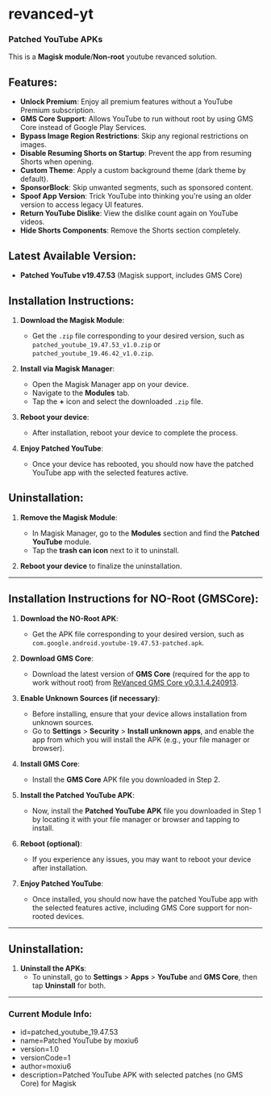 # revanced-yt

### Patched YouTube APKs

This is a **Magisk module**/**Non-root** youtube revanced solution.

## Features:
- **Unlock Premium**: Enjoy all premium features without a YouTube Premium subscription.
- **GMS Core Support**: Allows YouTube to run without root by using GMS Core instead of Google Play Services.
- **Bypass Image Region Restrictions**: Skip any regional restrictions on images.
- **Disable Resuming Shorts on Startup**: Prevent the app from resuming Shorts when opening.
- **Custom Theme**: Apply a custom background theme (dark theme by default).
- **SponsorBlock**: Skip unwanted segments, such as sponsored content.
- **Spoof App Version**: Trick YouTube into thinking you're using an older version to access legacy UI features.
- **Return YouTube Dislike**: View the dislike count again on YouTube videos.
- **Hide Shorts Components**: Remove the Shorts section completely.

## Latest Available Version:
- **Patched YouTube v19.47.53** (Magisk support, includes GMS Core)

## Installation Instructions:

1. **Download the Magisk Module**:
   - Get the `.zip` file corresponding to your desired version, such as `patched_youtube_19.47.53_v1.0.zip` or `patched_youtube_19.46.42_v1.0.zip`.

2. **Install via Magisk Manager**:
   - Open the Magisk Manager app on your device.
   - Navigate to the **Modules** tab.
   - Tap the **+** icon and select the downloaded `.zip` file.

3. **Reboot your device**:
   - After installation, reboot your device to complete the process.

4. **Enjoy Patched YouTube**:
   - Once your device has rebooted, you should now have the patched YouTube app with the selected features active.

## Uninstallation:

1. **Remove the Magisk Module**:
   - In Magisk Manager, go to the **Modules** section and find the **Patched YouTube** module.
   - Tap the **trash can icon** next to it to uninstall.

2. **Reboot your device** to finalize the uninstallation.

---

## Installation Instructions for NO-Root (GMSCore):

1. **Download the NO-Root APK**:
   - Get the APK file corresponding to your desired version, such as `com.google.android.youtube-19.47.53-patched.apk`.

2. **Download GMS Core**:
   - Download the latest version of **GMS Core** (required for the app to work without root) from [ReVanced GMS Core v0.3.1.4.240913](https://github.com/ReVanced/GmsCore/releases/tag/v0.3.1.4.240913).
   
3. **Enable Unknown Sources (if necessary)**:
   - Before installing, ensure that your device allows installation from unknown sources.
   - Go to **Settings** > **Security** > **Install unknown apps**, and enable the app from which you will install the APK (e.g., your file manager or browser).

4. **Install GMS Core**:
   - Install the **GMS Core** APK file you downloaded in Step 2.

5. **Install the Patched YouTube APK**:
   - Now, install the **Patched YouTube APK** file you downloaded in Step 1 by locating it with your file manager or browser and tapping to install.

6. **Reboot (optional)**:
   - If you experience any issues, you may want to reboot your device after installation.

7. **Enjoy Patched YouTube**:
   - Once installed, you should now have the patched YouTube app with the selected features active, including GMS Core support for non-rooted devices.

---

## Uninstallation:

1. **Uninstall the APKs**:
   - To uninstall, go to **Settings** > **Apps** > **YouTube** and **GMS Core**, then tap **Uninstall** for both.

---

### Current Module Info:
- id=patched_youtube_19.47.53
- name=Patched YouTube by moxiu6
- version=1.0
- versionCode=1
- author=moxiu6
- description=Patched YouTube APK with selected patches (no GMS Core) for Magisk
